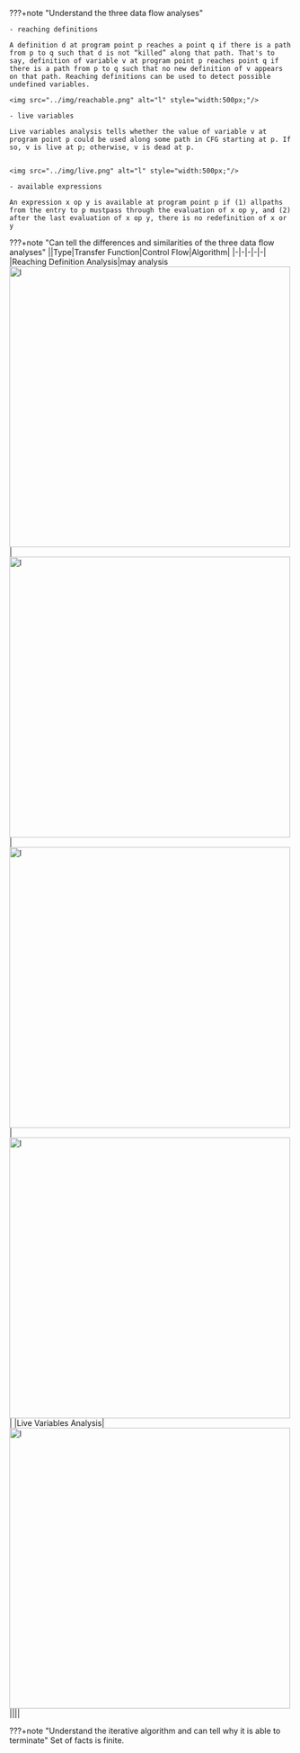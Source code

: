 ???+note "Understand the three data flow analyses"  

    - reaching definitions

    A definition d at program point p reaches a point q if there is a path from p to q such that d is not “killed” along that path. That's to say, definition of variable v at program point p reaches point q if there is a path from p to q such that no new definition of v appears on that path. Reaching definitions can be used to detect possible undefined variables.

    <img src="../img/reachable.png" alt="l" style="width:500px;"/>

    - live variables

    Live variables analysis tells whether the value of variable v at program point p could be used along some path in CFG starting at p. If so, v is live at p; otherwise, v is dead at p.


    <img src="../img/live.png" alt="l" style="width:500px;"/>

    - available expressions

    An expression x op y is available at program point p if (1) allpaths from the entry to p mustpass through the evaluation of x op y, and (2) after the last evaluation of x op y, there is no redefinition of x or y

???+note "Can tell the differences and similarities of the three data flow analyses" 
    ||Type|Transfer Function|Control Flow|Algorithm|
    |-|-|-|-|-|
    |Reaching Definition Analysis|may analysis<img src="../img/P1.png" alt="l" style="width:500px;"/>|<img src="../img/RDTF.png" alt="l" style="width:500px;"/>|<img src="../img/CF.png" alt="l" style="width:500px;"/>|<img src="../img/algorithm1.png" alt="l" style="width:500px;"/>|
    |Live Variables Analysis|<img src="../img/P2.png" alt="l" style="width:500px;"/>||||


    


???+note "Understand the iterative algorithm and can tell why it is able to terminate"
    Set of facts is finite. 


